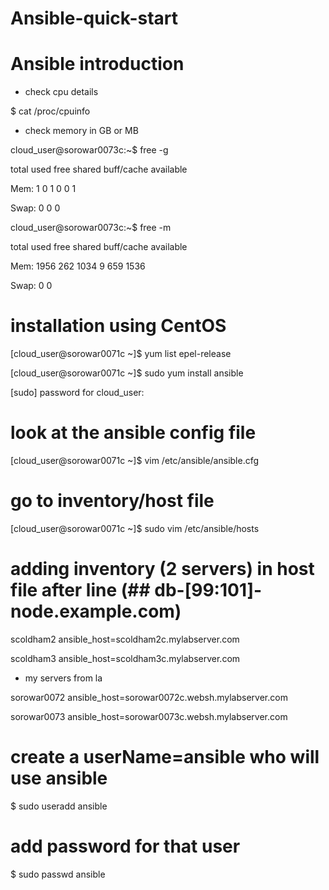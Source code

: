 # Ansible-quick-start

# Ansible introduction

- check cpu details

$ cat /proc/cpuinfo

- check memory in GB or MB

cloud_user@sorowar0073c:~$ free -g

total        used        free      shared  buff/cache   available
              
Mem:              1           0           1           0           0           1

Swap:             0           0           0

cloud_user@sorowar0073c:~$ free -m


total        used        free      shared  buff/cache   available

Mem:           1956         262        1034           9         659        1536

Swap:             0           0 


# installation using CentOS 

[cloud_user@sorowar0071c ~]$ yum list epel-release

[cloud_user@sorowar0071c ~]$ sudo yum install ansible

[sudo] password for cloud_user: 


# look at the ansible config file

[cloud_user@sorowar0071c ~]$ vim /etc/ansible/ansible.cfg 


# go to inventory/host file

[cloud_user@sorowar0071c ~]$ sudo vim /etc/ansible/hosts 


# adding inventory (2 servers) in host file after line (## db-[99:101]-node.example.com)

scoldham2 ansible_host=scoldham2c.mylabserver.com

scoldham3 ansible_host=scoldham3c.mylabserver.com

- my servers from la

sorowar0072 ansible_host=sorowar0072c.websh.mylabserver.com

sorowar0073 ansible_host=sorowar0073c.websh.mylabserver.com



# create a userName=ansible who will use ansible

$ sudo useradd ansible


# add password for that user

$ sudo passwd ansible
















